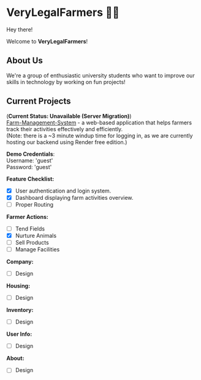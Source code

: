 # VeryLegalFarmers 🌱🚜

Hey there!

Welcome to **VeryLegalFarmers**!

## About Us

We're a group of enthusiastic university students who want to improve our skills in technology by working on fun projects!

## Current Projects

(**Current Status: Unavailable (Server Migration)**)
<br>
[Farm-Management-System](https://farm-management-system-eight.vercel.app/login) - a web-based application that helps farmers track their activities effectively and efficiently.
<br>
(Note: there is a ~3 minute windup time for logging in, as we are currently hosting our backend using Render free edition.)

**Demo Credentials**: 
<br>
Username: 'guest' 
<br>
Password: 'guest'

**Feature Checklist:**
- [x] User authentication and login system.
- [x] Dashboard displaying farm activities overview.
- [ ] Proper Routing

**Farmer Actions:**
- [ ] Tend Fields
- [x] Nurture Animals
- [ ] Sell Products
- [ ] Manage Facilities
      
**Company:**
- [ ] Design
      
**Housing:**
- [ ] Design
      
**Inventory:**
- [ ] Design
      
**User Info:**
- [ ] Design
      
**About:**
- [ ] Design
